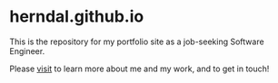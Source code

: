 # herndal.github.io

This is the repository for my portfolio site as a job-seeking Software Engineer.

Please [visit](https://donaldherndon.dev) to learn more about me and my work, and to get in touch!
